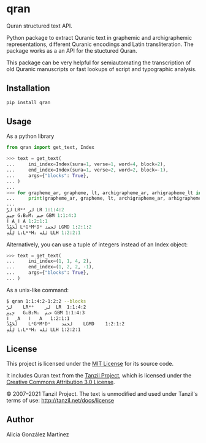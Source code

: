 # qran

Quran structured text API.

Python package to extract Quranic text in graphemic and archigraphemic representations, different Quranic encodings and Latin transliteration. The package works as a an API for the stuctured Quran.

This package can be very helpful for semiautomating the transcription of old Quranic manuscripts or fast lookups of script and typographic analysis.

## Installation

```bash
pip install qran
```

## Usage

As a python library

```python
from qran import get_text, Index

>>> text = get_text(
...     ini_index=Index(sura=1, verse=1, word=4, block=2),
...     end_index=Index(sura=1, verse=2, word=2, block=-1),
...     args={"blocks": True},
... )
... 
>>> for grapheme_ar, grapheme, lt, archigrapheme_ar, arhigrapheme_lt in text:
...     print(grapheme_ar, grapheme, lt, archigrapheme_ar, arhigrapheme_lt)
...     
لرَّ LRᵚᵃ لر LR 1:1:4:2
حِيمِ GᵢB₂Mᵢ حٮم GBM 1:1:4:3
ا A ا A 1:2:1:1
لْحَمْدُ LᵒGᵃMᵒDᵘ لحمد LGMD 1:2:1:2
لِلَّهِ LᵢLᵚᵃHᵢ لله LLH 1:2:2:1
```

Alternatively, you can use a tuple of integers instead of an Index object:

```python
>>> text = get_text(
...     ini_index=(1, 1, 4, 2),
...     end_index=(1, 2, 2, -1),
...     args={"blocks": True},
... )
```

As a unix-like command:

```bash
$ qran 1:1:4:2-1:2:2 --blocks
لرَّ	LRᵚᵃ	لر	LR	1:1:4:2
حِيمِ	GᵢB₂Mᵢ	حٮم	GBM	1:1:4:3
ا	A	ا	A	1:2:1:1
لْحَمْدُ	LᵒGᵃMᵒDᵘ	لحمد	LGMD	1:2:1:2
لِلَّهِ	LᵢLᵚᵃHᵢ	لله	LLH	1:2:2:1
```

## License

This project is licensed under the [MIT License](./LICENSE) for its source code.

It includes Quran text from the [Tanzil Project](http://tanzil.net/), 
which is licensed under the [Creative Commons Attribution 3.0 License](https://creativecommons.org/licenses/by/3.0/).

© 2007–2021 Tanzil Project. The text is unmodified and used under Tanzil's terms of use: http://tanzil.net/docs/license

## Author

Alicia González Martínez
